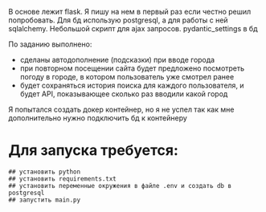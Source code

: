 В основе лежит flask. Я пишу на нем в первый раз если честно решил попробовать. 
Для бд использую postgresql, а для работы с ней sqlalchemy. Небольшой скрипт для ajax запросов. pydantic_settings в бд



По заданию выполнено:
- сделаны автодополнение (подсказки) при вводе города
- при повторном посещении сайта будет предложено посмотреть погоду в городе, в котором пользователь уже смотрел ранее
- будет сохраняться история поиска для каждого пользователя, и будет API, показывающее сколько раз вводили какой город

Я попытался создать докер контейнер, но я не успел так как мне дополнительно нужно подключить бд к контейнеру

# Для запуска требуется:
    ## установить python 
    ## установить requirements.txt
    ## установить переменные окружения в файле .env и создать db в postgresql
    ## запустить main.py
